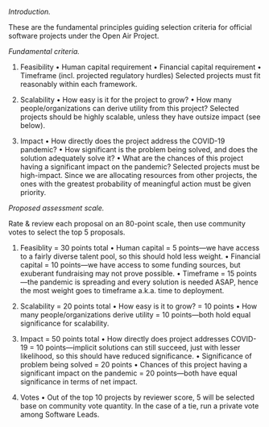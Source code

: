 *Introduction.*

These are the fundamental principles guiding selection criteria for official software projects under the Open Air Project.

*Fundamental criteria.*

1. Feasibility
• Human capital requirement
• Financial capital requirement
• Timeframe (incl. projected regulatory hurdles)
Selected projects must fit reasonably within each framework.

2. Scalability
• How easy is it for the project to grow?
• How many people/organizations can derive utility from this project?
Selected projects should be highly scalable, unless they have outsize impact (see below).

3. Impact
• How directly does the project address the COVID-19 pandemic?
• How significant is the problem being solved, and does the solution adequately solve it?
• What are the chances of this project having a significant impact on the pandemic?
Selected projects must be high-impact. Since we are allocating resources from other projects, 
the ones with the greatest probability of meaningful action must be given priority.
   
*Proposed assessment scale.*

Rate & review each proposal on an 80-point scale, then use community votes to select the top 5 proposals.

1. Feasiblity = 30 points total
• Human capital = 5 points—we have access to a fairly diverse talent pool, so this should hold less weight.
• Financial capital = 10 points—we have access to some funding sources, but exuberant fundraising may not prove possible.
• Timeframe = 15 points—the pandemic is spreading and every solution is needed ASAP, hence the most weight goes to timeframe a.k.a. time to deployment.

2. Scalability = 20 points total
• How easy is it to grow? = 10 points
• How many people/organizations derive utility = 10 points—both hold equal significance for scalability.
   
3. Impact = 50 points total
• How directly does project addresses COVID-19 = 10 points—implicit solutions can still succeed, just with lesser likelihood, so this should have reduced significance.
• Significance of problem being solved = 20 points
• Chances of this project having a significant impact on the pandemic = 20 points—both have equal significance in terms of net impact.
   
4. Votes
• Out of the top 10 projects by reviewer score, 5 will be selected base on community vote quantity. In the case of a tie, run a private vote among Software Leads.
